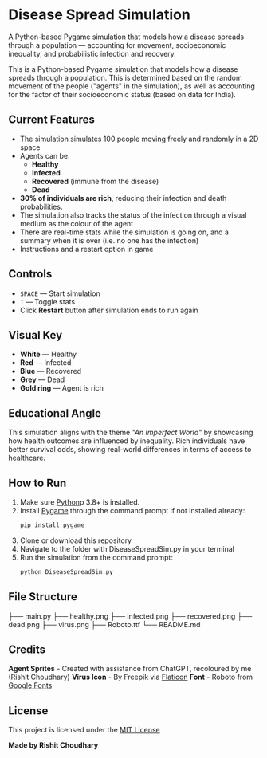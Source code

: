 # Disease Spread Simulation

A Python-based Pygame simulation that models how a disease spreads through a population — accounting for movement, socioeconomic inequality, and probabilistic infection and recovery.

This is a Python-based Pygame simulation that models how a disease spreads through a population. This is determined based on the random movement of the people ("agents" in the simulation), as well as accounting for the factor of their socioeconomic status (based on data for India).

## Current Features

- The simulation simulates 100 people moving freely and randomly in a 2D space
- Agents can be:
  - **Healthy**
  - **Infected**
  - **Recovered** (immune from the disease)
  - **Dead**
- **30% of individuals are rich**, reducing their infection and death probabilities.
- The simulation also tracks the status of the infection through a visual medium as the colour of the agent
- There are real-time stats while the simulation is going on, and a summary when it is over (i.e. no one has the infection)
- Instructions and a restart option in game

## Controls

- `SPACE` — Start simulation
- `T` — Toggle stats
- Click **Restart** button after simulation ends to run again

## Visual Key

- **White** — Healthy  
- **Red** — Infected  
- **Blue** — Recovered  
- **Grey** — Dead  
- **Gold ring** — Agent is rich  

## Educational Angle

This simulation aligns with the theme _"An Imperfect World"_ by showcasing how health outcomes are influenced by inequality. Rich individuals have better survival odds, showing real-world differences in terms of access to healthcare.

## How to Run

1. Make sure [Python](python.org)p 3.8+ is installed.
2. Install [Pygame](pygame.org) through the command prompt if not installed already:
   ```bash
   pip install pygame
   ```
3. Clone or download this repository
4. Navigate to the folder with DiseaseSpreadSim.py in your terminal
5. Run the simulation from the command prompt:
   ```bash
   python DiseaseSpreadSim.py
   ```

## File Structure

├── main.py
├── healthy.png
├── infected.png
├── recovered.png
├── dead.png
├── virus.png
├── Roboto.ttf
└── README.md

## Credits

**Agent Sprites** - Created with assistance from ChatGPT, recoloured by me (Rishit Choudhary)
**Virus Icon** - By Freepik via [Flaticon](flaticon.com)
**Font** - Roboto from [Google Fonts](fonts.google.com)

## License

This project is licensed under the [MIT License](LICENSE)


**Made by Rishit Choudhary**
